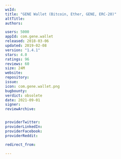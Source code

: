 ```yaml
---
wsId: 
title: "GENE Wallet (Bitcoin, Ether, GENE, ERC-20)"
altTitle: 
authors:

users: 5000
appId: com.gene.wallet
released: 2018-03-06
updated: 2019-02-08
version: "1.4.1"
stars: 4.0
ratings: 96
reviews: 60
size: 24M
website: 
repository: 
issue: 
icon: com.gene.wallet.png
bugbounty: 
verdict: obsolete
date: 2021-09-01
signer: 
reviewArchive:


providerTwitter: 
providerLinkedIn: 
providerFacebook: 
providerReddit: 

redirect_from:

---
```




